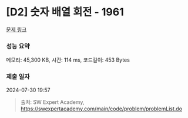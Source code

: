 # [D2] 숫자 배열 회전 - 1961 

[문제 링크](https://swexpertacademy.com/main/code/problem/problemDetail.do?contestProbId=AV5Pq-OKAVYDFAUq) 

### 성능 요약

메모리: 45,300 KB, 시간: 114 ms, 코드길이: 453 Bytes

### 제출 일자

2024-07-30 19:57



> 출처: SW Expert Academy, https://swexpertacademy.com/main/code/problem/problemList.do